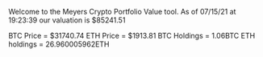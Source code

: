 Welcome to the Meyers Crypto Portfolio Value tool. 
As of 07/15/21 at 19:23:39 our valuation is $85241.51 

BTC Price = $31740.74
 ETH Price = $1913.81
BTC Holdings = 1.06BTC
 ETH holdings = 26.960005962ETH 
